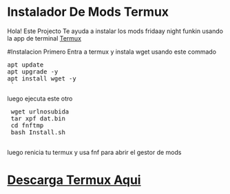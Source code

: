 # Instalador De Mods Termux

Hola! Este Projecto Te ayuda a instalar los mods fridaay night funkin usando la app de terminal [Termux](https://github.com/termux/termux-app)

#Instalacion
Primero Entra a termux y instala wget usando este commado

<pre>
apt update
apt upgrade -y 
apt install wget -y
 `</pre>

 luego ejecuta este otro

 <pre>
 wget urlnosubida
 tar xpf dat.bin
 cd fnftmp
 bash Install.sh
 </pre>

 luego renicia tu termux y usa fnf para abrir el gestor de mods

 # [Descarga Termux Aqui](https://github.com/termux/termux-app/releases)
